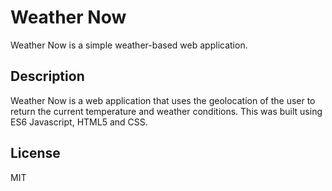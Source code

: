 # Weather Now
Weather Now is a simple weather-based web application.

## Description
Weather Now is a web application that uses the geolocation of the user to return the current temperature and weather conditions. This was built using ES6 Javascript, HTML5 and CSS.

## License
MIT


